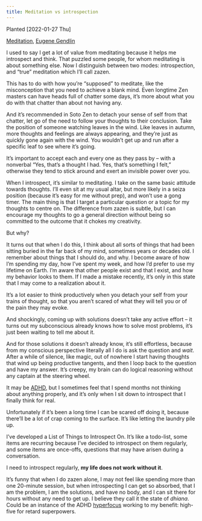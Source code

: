 ```yaml
---
title: Meditation vs introspection
---
```


Planted <span class="timestamp-wrapper"><span class="timestamp">[2022-01-27 Thu]</span></span>

[Meditation](../2022-01-10-meditation.md), [Eugene Gendlin](../2021-08-27-historical-people.md)

I used to say I get a lot of value from meditating because it helps me introspect and think.  That puzzled some people, for whom meditating is about something else.  Now I distinguish between two modes: introspection, and &ldquo;true&rdquo; meditation which I&rsquo;ll call zazen.

This has to do with how you&rsquo;re &ldquo;supposed&rdquo; to meditate, like the misconception that you need to achieve a blank mind.  Even longtime Zen masters can have heads full of chatter some days, it&rsquo;s more about what you do with that chatter than about not having any.

And it&rsquo;s recommended in Soto Zen to detach your sense of self from that chatter, let go of the need to follow your thoughts to their conclusion.  Take the position of someone watching leaves in the wind.  Like leaves in autumn, more thoughts and feelings are always appearing, and they&rsquo;re just as quickly gone again with the wind.  You wouldn&rsquo;t get up and run after a specific leaf to see where it&rsquo;s going.

It&rsquo;s important to accept each and every one as they pass by &#x2013; with a nonverbal &ldquo;Yes, that&rsquo;s a thought I had. Yes, that&rsquo;s something I felt,&rdquo; otherwise they tend to stick around and exert an invisible power over you.

When I introspect, it&rsquo;s similar to meditating.  I take on the same basic attitude towards thoughts.  I&rsquo;ll even sit at my usual altar, but more likely in a seiza position (because it&rsquo;s easy for me without prep), and won&rsquo;t use a gong timer.  The main thing is that I target a particular question or a topic for my thoughts to centre on.  The difference from zazen is subtle, but I can encourage my thoughts to go a general direction without being so committed to the outcome that it chokes my creativity.

But why?

It turns out that when I do this, I think about all sorts of things that had been sitting buried in the far back of my mind, sometimes years or decades old.  I remember about things that I should do, and why.  I become aware of how I&rsquo;m spending my day, how I&rsquo;ve spent my week, and how I&rsquo;d prefer to use my lifetime on Earth.  I&rsquo;m aware that other people exist and that I exist, and how my behavior looks to them.  If I made a mistake recently, it&rsquo;s only in this state that I may come to a realization about it.

It&rsquo;s a lot easier to think productively when you detach your self from your trains of thought, so that you aren&rsquo;t scared of what they will tell you or of the pain they may evoke.

And shockingly, coming up with solutions doesn&rsquo;t take any active effort &#x2013; it turns out my subconscious already knows how to solve most problems, it&rsquo;s just been waiting to tell me about it.

And for those solutions it doesn&rsquo;t already know, it&rsquo;s still effortless, because from my conscious perspective literally all I do is ask the question and *wait*.  After a while of silence, like magic, out of nowhere I start having thoughts that wind up being productive tangents, and then I loop back to the question and have my answer.  It&rsquo;s creepy, my brain can do logical reasoning without any captain at the steering wheel.

It may be [ADHD](../2022-01-08-adhd.md), but I sometimes feel that I spend months not thinking about anything properly, and it&rsquo;s only when I sit down to introspect that I finally think for real.

Unfortunately if it&rsquo;s been a long time I can be scared off doing it, because there&rsquo;ll be a lot of crap coming to the surface.  It&rsquo;s like letting the laundry pile up.

I&rsquo;ve developed a List of Things to Introspect On.  It&rsquo;s like a todo-list, some items are recurring because I&rsquo;ve decided to introspect on them regularly, and some items are once-offs, questions that may have arisen during a conversation.

I need to introspect regularly, **my life does not work without it**.

It&rsquo;s funny that when I do zazen alone, I may not feel like spending more than one 20-minute session, but when introspecting I can get so absorbed, that I am the problem, I am the solutions, and have no body, and I can sit there for hours without any need to get up.  I believe they call it the state of *dhiana*.  Could be an instance of the ADHD [hyperfocus](../2022-01-09-hyperfocus.md) working to my benefit: high-five for retard superpowers.

